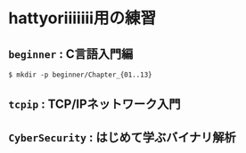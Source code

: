 # hattyoriiiiiii用の練習

## `beginner` : C言語入門編

```
$ mkdir -p beginner/Chapter_{01..13}
```

## `tcpip` : TCP/IPネットワーク入門

## `CyberSecurity` : はじめて学ぶバイナリ解析
